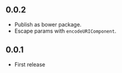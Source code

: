 ## 0.0.2

* Publish as bower package.
* Escape params with `encodeURIComponent`.

## 0.0.1

* First release
